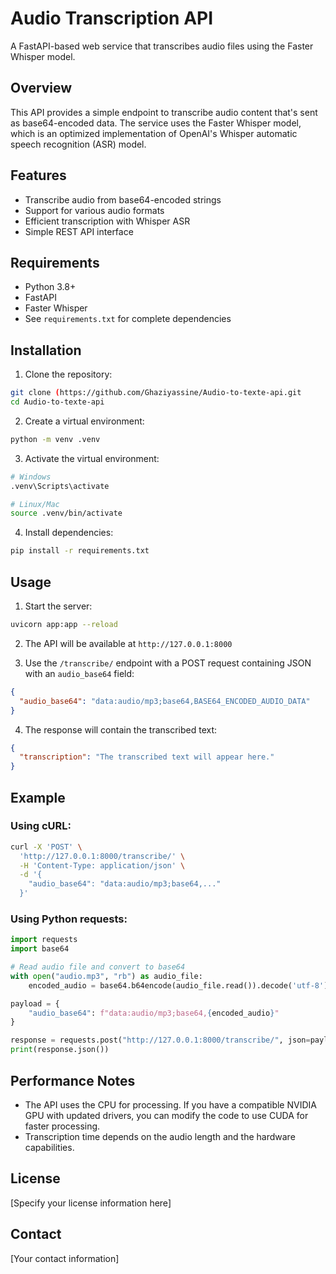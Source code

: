 # Audio Transcription API

A FastAPI-based web service that transcribes audio files using the Faster Whisper model.

## Overview

This API provides a simple endpoint to transcribe audio content that's sent as base64-encoded data. The service uses the Faster Whisper model, which is an optimized implementation of OpenAI's Whisper automatic speech recognition (ASR) model.

## Features

- Transcribe audio from base64-encoded strings
- Support for various audio formats
- Efficient transcription with Whisper ASR
- Simple REST API interface

## Requirements

- Python 3.8+
- FastAPI
- Faster Whisper
- See `requirements.txt` for complete dependencies

## Installation

1. Clone the repository:

```bash
git clone (https://github.com/Ghaziyassine/Audio-to-texte-api.git
cd Audio-to-texte-api
```

2. Create a virtual environment:

```bash
python -m venv .venv
```

3. Activate the virtual environment:

```bash
# Windows
.venv\Scripts\activate

# Linux/Mac
source .venv/bin/activate
```

4. Install dependencies:

```bash
pip install -r requirements.txt
```

## Usage

1. Start the server:

```bash
uvicorn app:app --reload
```

2. The API will be available at `http://127.0.0.1:8000`

3. Use the `/transcribe/` endpoint with a POST request containing JSON with an `audio_base64` field:

```json
{
  "audio_base64": "data:audio/mp3;base64,BASE64_ENCODED_AUDIO_DATA"
}
```

4. The response will contain the transcribed text:

```json
{
  "transcription": "The transcribed text will appear here."
}
```


## Example

### Using cURL:

```bash
curl -X 'POST' \
  'http://127.0.0.1:8000/transcribe/' \
  -H 'Content-Type: application/json' \
  -d '{
    "audio_base64": "data:audio/mp3;base64,..."
  }'
```

### Using Python requests:

```python
import requests
import base64

# Read audio file and convert to base64
with open("audio.mp3", "rb") as audio_file:
    encoded_audio = base64.b64encode(audio_file.read()).decode('utf-8')

payload = {
    "audio_base64": f"data:audio/mp3;base64,{encoded_audio}"
}

response = requests.post("http://127.0.0.1:8000/transcribe/", json=payload)
print(response.json())
```

## Performance Notes

- The API uses the CPU for processing. If you have a compatible NVIDIA GPU with updated drivers, you can modify the code to use CUDA for faster processing.
- Transcription time depends on the audio length and the hardware capabilities.

## License

[Specify your license information here]

## Contact

[Your contact information]
